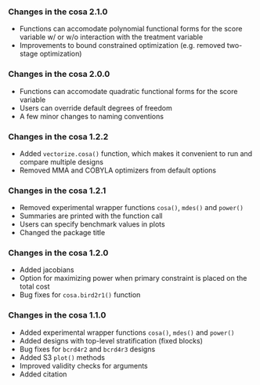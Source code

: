 ### Changes in the cosa 2.1.0
 - Functions can accomodate polynomial functional forms for the score variable w/ or w/o interaction with the treatment variable
 - Improvements to bound constrained optimization (e.g. removed two-stage optimization)
 
### Changes in the cosa 2.0.0
 - Functions can accomodate quadratic functional forms for the score variable
 - Users can override default degrees of freedom
 - A few minor changes to naming conventions

### Changes in the cosa 1.2.2
 - Added `vectorize.cosa()` function, which makes it convenient to run and compare multiple designs
 - Removed MMA and COBYLA optimizers from default options
 
### Changes in the cosa 1.2.1
 - Removed experimental wrapper functions `cosa()`, `mdes()` and `power()`
 - Summaries are printed with the function call
 - Users can specify benchmark values in plots
 - Changed the package title

### Changes in the cosa 1.2.0
 - Added jacobians
 - Option for maximizing power when primary constraint is placed on the total cost
 - Bug fixes for `cosa.bird2r1()` function 

### Changes in the cosa 1.1.0
 - Added experimental wrapper functions `cosa()`, `mdes()` and `power()`
 - Added designs with top-level stratification (fixed blocks) 
 - Bug fixes for `bcrd4r2` and `bcrd4r3` designs
 - Added S3 `plot()` methods
 - Improved validity checks for arguments
 - Added citation
